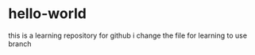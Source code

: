 # hello-world
this is a learning repository for github
i change the file for learning to use branch
